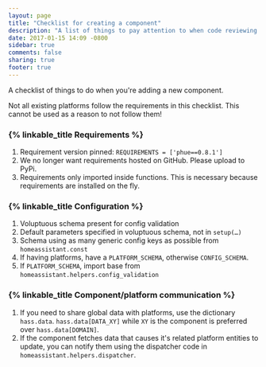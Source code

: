 ```yaml
---
layout: page
title: "Checklist for creating a component"
description: "A list of things to pay attention to when code reviewing a component."
date: 2017-01-15 14:09 -0800
sidebar: true
comments: false
sharing: true
footer: true
---
```


A checklist of things to do when you're adding a new component.

<p class='note'>
Not all existing platforms follow the requirements in this checklist. This cannot be used as a reason to not follow them!
</p>

### {% linkable_title Requirements %}

 1. Requirement version pinned: `REQUIREMENTS = ['phue==0.8.1']`
 2. We no longer want requirements hosted on GitHub. Please upload to PyPi.
 3. Requirements only imported inside functions. This is necessary because requirements are installed on the fly.

### {% linkable_title Configuration %}

 1. Voluptuous schema present for config validation
 2. Default parameters specified in voluptuous schema, not in `setup(…)`
 3. Schema using as many generic config keys as possible from `homeassistant.const`
 4. If having platforms, have a `PLATFORM_SCHEMA`, otherwise `CONFIG_SCHEMA`.
 5. If `PLATFORM_SCHEMA`, import base from `homeassistant.helpers.config_validation`

### {% linkable_title Component/platform communication %}

 1. If you need to share global data with platforms, use the dictionary `hass.data`. `hass.data[DATA_XY]` while `XY` is the component is preferred over `hass.data[DOMAIN]`.
 2. If the component fetches data that causes it's related platform entities to update, you can notify them using the dispatcher code in `homeassistant.helpers.dispatcher`.
